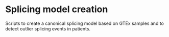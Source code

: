 # Splicing model creation
Scripts to create a canonical splicing model based on GTEx samples and to detect outlier splicing events in patients.
